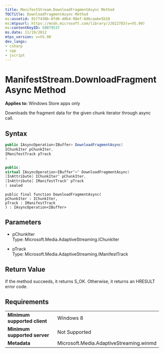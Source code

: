 ```yaml
---
title: ManifestStream.DownloadFragmentAsync Method
TOCTitle: DownloadFragmentAsync Method
ms:assetid: 91f7430b-8fd6-40b4-98ef-8d6caabe5b10
ms:mtpsurl: https://msdn.microsoft.com/library/JJ822783(v=VS.90)
ms:contentKeyID: 50079537
ms.date: 11/19/2012
mtps_version: v=VS.90
dev_langs:
- csharp
- cpp
- jscript
---
```


# ManifestStream.DownloadFragmentAsync Method

**Applies to:** Windows Store apps only

Downloads the fragment data for the given chunk iterator through async call.

## Syntax

```csharp
public IAsyncOperation<IBuffer> DownloadFragmentAsync(
IChunkIter pChunkIter,
IManifestTrack pTrack
)
```

```cpp
public:
virtual IAsyncOperation<IBuffer^>^ DownloadFragmentAsync(
[InAttribute] IChunkIter^ pChunkIter, 
[InAttribute] IManifestTrack^ pTrack
) sealed
```

```jscript
public final function DownloadFragmentAsync(
pChunkIter : IChunkIter, 
pTrack : IManifestTrack
) : IAsyncOperation<IBuffer>
```

## Parameters

  - pChunkIter  
    Type: Microsoft.Media.AdaptiveStreaming.IChunkIter

  - pTrack  
    Type: Microsoft.Media.AdaptiveStreaming.IManifestTrack

## Return Value

If the method succeeds, it returns S\_OK. Otherwise, it returns an HRESULT error code.

## Requirements

|||
|--- |--- |
|**Minimum supported client**|Windows 8|
|**Minimum supported server**|Not Supported|
|**Metadata**|Microsoft.Media.AdaptiveStreaming.winmd|

